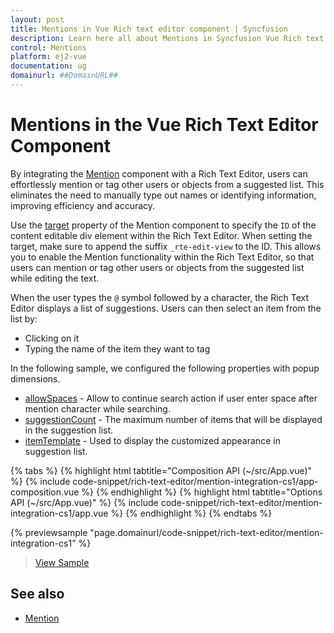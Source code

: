 ```yaml
---
layout: post
title: Mentions in Vue Rich text editor component | Syncfusion
description: Learn here all about Mentions in Syncfusion Vue Rich text editor component of Syncfusion Essential JS 2 and more.
control: Mentions 
platform: ej2-vue
documentation: ug
domainurl: ##DomainURL##
---
```


# Mentions in the Vue Rich Text Editor Component

By integrating the [Mention](https://ej2.syncfusion.com/vue/documentation/mention/getting-started/) component with a Rich Text Editor, users can effortlessly mention or tag other users or objects from a suggested list. This eliminates the need to manually type out names or identifying information, improving efficiency and accuracy.

Use the [target](https://ej2.syncfusion.com/vue/documentation/api/mention/#target) property of the Mention component to specify the `ID` of the content editable div element within the Rich Text Editor. When setting the target, make sure to append the suffix `_rte-edit-view` to the ID. This allows you to enable the Mention functionality within the Rich Text Editor, so that users can mention or tag other users or objects from the suggested list while editing the text.

When the user types the `@` symbol followed by a character, the Rich Text Editor displays a list of suggestions. Users can then select an item from the list by:

* Clicking on it
* Typing the name of the item they want to tag

In the following sample, we configured the following properties with popup dimensions.

* [allowSpaces](https://ej2.syncfusion.com/vue/documentation/api/mention/#allowspaces) - Allow to continue search action if user enter space after mention character while searching.
* [suggestionCount](https://ej2.syncfusion.com/vue/documentation/api/mention/#suggestioncount) - The maximum number of items that will be displayed in the suggestion list.
* [itemTemplate](https://ej2.syncfusion.com/vue/documentation/api/mention/#itemtemplate) - Used to display the customized appearance in suggestion list.

{% tabs %}
{% highlight html tabtitle="Composition API (~/src/App.vue)" %}
{% include code-snippet/rich-text-editor/mention-integration-cs1/app-composition.vue %}
{% endhighlight %}
{% highlight html tabtitle="Options API (~/src/App.vue)" %}
{% include code-snippet/rich-text-editor/mention-integration-cs1/app.vue %}
{% endhighlight %}
{% endtabs %}
        
{% previewsample "page.domainurl/code-snippet/rich-text-editor/mention-integration-cs1" %}

> [View Sample](https://ej2.syncfusion.com/vue/demos/#/bootstrap5/rich-text-editor/mention-integration.html)

## See also

* [Mention](https://ej2.syncfusion.com/vue/documentation/mention/getting-started/)